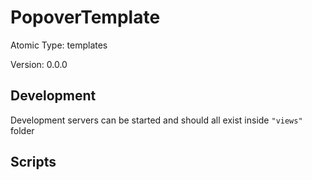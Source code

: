 # PopoverTemplate

Atomic Type: templates

Version: 0.0.0

## Development

Development servers can be started and should all exist inside `"views"` folder

## Scripts

